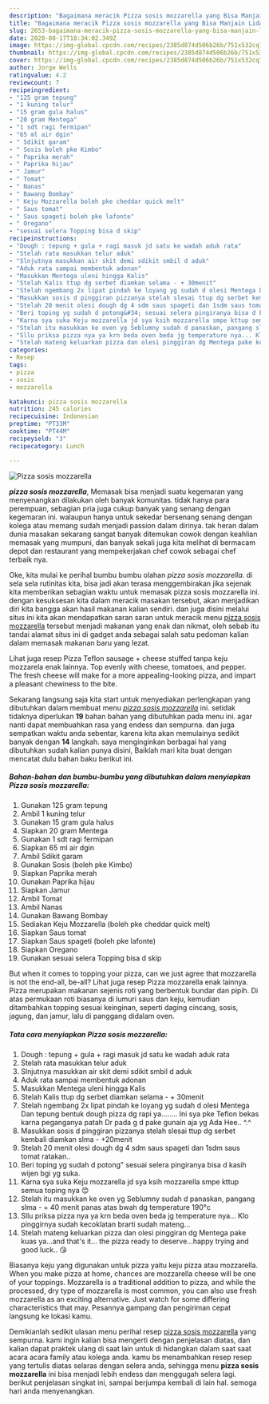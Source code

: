 ```yaml
---
description: "Bagaimana meracik Pizza sosis mozzarella yang Bisa Manjain Lidah"
title: "Bagaimana meracik Pizza sosis mozzarella yang Bisa Manjain Lidah"
slug: 2653-bagaimana-meracik-pizza-sosis-mozzarella-yang-bisa-manjain-lidah
date: 2020-08-17T18:34:02.349Z
image: https://img-global.cpcdn.com/recipes/2385d874d506b26b/751x532cq70/pizza-sosis-mozzarella-foto-resep-utama.jpg
thumbnail: https://img-global.cpcdn.com/recipes/2385d874d506b26b/751x532cq70/pizza-sosis-mozzarella-foto-resep-utama.jpg
cover: https://img-global.cpcdn.com/recipes/2385d874d506b26b/751x532cq70/pizza-sosis-mozzarella-foto-resep-utama.jpg
author: Jorge Wells
ratingvalue: 4.2
reviewcount: 7
recipeingredient:
- "125 gram tepung"
- "1 kuning telur"
- "15 gram gula halus"
- "20 gram Mentega"
- "1 sdt ragi fermipan"
- "65 ml air dgin"
- " Sdikit garam"
- " Sosis boleh pke Kimbo"
- " Paprika merah"
- " Paprika hijau"
- " Jamur"
- " Tomat"
- " Nanas"
- " Bawang Bombay"
- " Keju Mozzarella boleh pke cheddar quick melt"
- " Saus tomat"
- " Saus spageti boleh pke lafonte"
- " Oregano"
- "sesuai selera Topping bisa d skip"
recipeinstructions:
- "Dough : tepung + gula + ragi masuk jd satu ke wadah aduk rata"
- "Stelah rata masukkan telur aduk"
- "Slnjutnya masukkan air skit demi sdikit smbil d aduk"
- "Aduk rata sampai membentuk adonan"
- "Masukkan Mentega uleni hingga Kalis"
- "Stelah Kalis ttup dg serbet diamkan selama - + 30menit"
- "Stelah ngembang 2x lipat pindah ke loyang yg sudah d olesi Mentega Dan tepung bentuk dough pizza dg rapi ya........ Ini sya pke Teflon bekas karna peganganya patah Dr pada g d pake gunain aja yg Ada Hee.. ^.^"
- "Masukkan sosis d pinggiran pizzanya stelah slesai ttup dg serbet kembali diamkan slma - +20menit"
- "Stelah 20 menit olesi dough dg 4 sdm saus spageti dan 1sdm saus tomat ratakan.."
- "Beri toping yg sudah d potong&#34; sesuai selera pingiranya bisa d kasih wijen bgi yg suka."
- "Karna sya suka Keju mozzarella jd sya ksih mozzarella smpe kttup semua toping nya 😊"
- "Stelah itu masukkan ke oven yg Seblumny sudah d panaskan, pangang slma - + 40 menit panas atas bwah dg temperature 190°c"
- "Sllu priksa pizza nya ya krn beda oven beda jg temperature nya... Klo pinggirnya sudah kecoklatan brarti sudah mateng..."
- "Stelah mateng keluarkan pizza dan olesi pinggiran dg Mentega pake kuas ya...and that&#39;s it... the pizza ready to deserve...happy trying and good luck.. 😘"
categories:
- Resep
tags:
- pizza
- sosis
- mozzarella

katakunci: pizza sosis mozzarella 
nutrition: 245 calories
recipecuisine: Indonesian
preptime: "PT33M"
cooktime: "PT44M"
recipeyield: "3"
recipecategory: Lunch

---
```



![Pizza sosis mozzarella](https://img-global.cpcdn.com/recipes/2385d874d506b26b/751x532cq70/pizza-sosis-mozzarella-foto-resep-utama.jpg)

<b><i>pizza sosis mozzarella</i></b>, Memasak bisa menjadi suatu kegemaran yang menyenangkan dilakukan oleh banyak komunitas. tidak hanya para perempuan, sebagian pria juga cukup banyak yang senang dengan kegemaran ini. walaupun hanya untuk sekedar bersenang senang dengan kolega atau memang sudah menjadi passion dalam dirinya. tak heran dalam dunia masakan sekarang sangat banyak ditemukan cowok dengan keahlian memasak yang mumpuni, dan banyak sekali juga kita melihat di bermacam depot dan restaurant yang mempekerjakan chef cowok sebagai chef terbaik nya.

Oke, kita mulai ke perihal bumbu bumbu olahan <i>pizza sosis mozzarella</i>. di sela sela rutinitas kita, bisa jadi akan terasa menggembirakan jika sejenak kita memberikan sebagian waktu untuk memasak pizza sosis mozzarella ini. dengan kesuksesan kita dalam meracik masakan tersebut, akan menjadikan diri kita bangga akan hasil makanan kalian sendiri. dan juga disini melalui situs ini kita akan mendapatkan saran saran untuk meracik menu <u>pizza sosis mozzarella</u> tersebut menjadi makanan yang enak dan nikmat, oleh sebab itu tandai alamat situs ini di gadget anda sebagai salah satu pedoman kalian dalam memasak makanan baru yang lezat.

Lihat juga resep Pizza Teflon sausage + cheese stuffed tanpa keju mozzarela enak lainnya. Top evenly with cheese, tomatoes, and pepper. The fresh cheese will make for a more appealing-looking pizza, and impart a pleasant chewiness to the bite.


Sekarang langsung saja kita start untuk menyediakan perlengkapan yang dibutuhkan dalam membuat menu <u><i>pizza sosis mozzarella</i></u> ini. setidak tidaknya diperlukan <b>19</b> bahan bahan yang dibutuhkan pada menu ini. agar nanti dapat membuahkan rasa yang endess dan sempurna. dan juga sempatkan waktu anda sebentar, karena kita akan memulainya sedikit banyak dengan <b>14</b> langkah. saya menginginkan berbagai hal yang dibutuhkan sudah kalian punya disini, Baiklah mari kita buat dengan mencatat dulu bahan baku berikut ini.

<!--inarticleads1-->

##### Bahan-bahan dan bumbu-bumbu yang dibutuhkan dalam menyiapkan Pizza sosis mozzarella:

1. Gunakan 125 gram tepung
1. Ambil 1 kuning telur
1. Gunakan 15 gram gula halus
1. Siapkan 20 gram Mentega
1. Gunakan 1 sdt ragi fermipan
1. Siapkan 65 ml air dgin
1. Ambil  Sdikit garam
1. Gunakan  Sosis (boleh pke Kimbo)
1. Siapkan  Paprika merah
1. Gunakan  Paprika hijau
1. Siapkan  Jamur
1. Ambil  Tomat
1. Ambil  Nanas
1. Gunakan  Bawang Bombay
1. Sediakan  Keju Mozzarella (boleh pke cheddar quick melt)
1. Siapkan  Saus tomat
1. Siapkan  Saus spageti (boleh pke lafonte)
1. Siapkan  Oregano
1. Gunakan sesuai selera Topping bisa d skip


But when it comes to topping your pizza, can we just agree that mozzarella is not the end-all, be-all? Lihat juga resep Pizza mozzarella enak lainnya. Pizza merupakan makanan sejenis roti yang berbentuk bundar dan pipih. Di atas permukaan roti biasanya di lumuri saus dan keju, kemudian ditambahkan topping sesuai keinginan, seperti daging cincang, sosis, jagung, dan jamur, lalu di panggang didalam oven. 

<!--inarticleads2-->

##### Tata cara menyiapkan Pizza sosis mozzarella:

1. Dough : tepung + gula + ragi masuk jd satu ke wadah aduk rata
1. Stelah rata masukkan telur aduk
1. Slnjutnya masukkan air skit demi sdikit smbil d aduk
1. Aduk rata sampai membentuk adonan
1. Masukkan Mentega uleni hingga Kalis
1. Stelah Kalis ttup dg serbet diamkan selama - + 30menit
1. Stelah ngembang 2x lipat pindah ke loyang yg sudah d olesi Mentega Dan tepung bentuk dough pizza dg rapi ya........ Ini sya pke Teflon bekas karna peganganya patah Dr pada g d pake gunain aja yg Ada Hee.. ^.^
1. Masukkan sosis d pinggiran pizzanya stelah slesai ttup dg serbet kembali diamkan slma - +20menit
1. Stelah 20 menit olesi dough dg 4 sdm saus spageti dan 1sdm saus tomat ratakan..
1. Beri toping yg sudah d potong&#34; sesuai selera pingiranya bisa d kasih wijen bgi yg suka.
1. Karna sya suka Keju mozzarella jd sya ksih mozzarella smpe kttup semua toping nya 😊
1. Stelah itu masukkan ke oven yg Seblumny sudah d panaskan, pangang slma - + 40 menit panas atas bwah dg temperature 190°c
1. Sllu priksa pizza nya ya krn beda oven beda jg temperature nya... Klo pinggirnya sudah kecoklatan brarti sudah mateng...
1. Stelah mateng keluarkan pizza dan olesi pinggiran dg Mentega pake kuas ya...and that&#39;s it... the pizza ready to deserve...happy trying and good luck.. 😘


Biasanya keju yang digunakan untuk pizza yaitu keju pizza atau mozzarella. When you make pizza at home, chances are mozzarella cheese will be one of your toppings. Mozzarella is a traditional addition to pizza, and while the processed, dry type of mozzarella is most common, you can also use fresh mozzarella as an exciting alternative. Just watch for some differing characteristics that may. Pesannya gampang dan pengiriman cepat langsung ke lokasi kamu. 

Demikianlah sedikit ulasan menu perihal resep <u>pizza sosis mozzarella</u> yang sempurna. kami ingin kalian bisa mengerti dengan penjelasan diatas, dan kalian dapat praktek ulang di saat lain untuk di hidangkan dalam saat saat acara acara family atau kolega anda. kamu bs menambahkan resep resep yang tertulis diatas selaras dengan selera anda, sehingga menu <b>pizza sosis mozzarella</b> ini bisa menjadi lebih endess dan menggugah selera lagi. berikut penjelasan singkat ini, sampai berjumpa kembali di lain hal. semoga hari anda menyenangkan.
